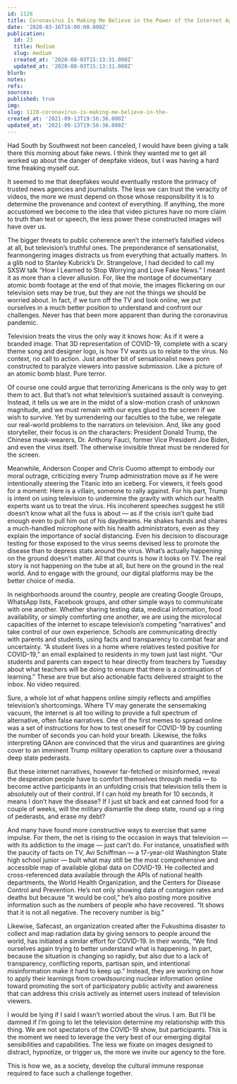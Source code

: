 ```yaml
---
id: 1128
title: Coronavirus Is Making Me Believe in the Power of the Internet Again
date: '2020-03-16T16:00:00.000Z'
publication:
  id: 23
  title: Medium
  slug: medium
  created_at: '2020-08-03T15:13:31.000Z'
  updated_at: '2020-08-03T15:13:31.000Z'
blurb: 
notes: 
refs: 
sources: 
published: true
img: 
slug: 1128-coronavirus-is-making-me-believe-in-the-
created_at: '2021-09-13T19:56:36.000Z'
updated_at: '2021-09-13T19:56:36.000Z'
---
```

Had South by Southwest not been canceled, I would have been giving a talk there this morning about fake news. I think they wanted me to get all worked up about the danger of deepfake videos, but I was having a hard time freaking myself out.

It seemed to me that deepfakes would eventually restore the primacy of trusted news agencies and journalists. The less we can trust the veracity of videos, the more we must depend on those whose responsibility it is to determine the provenance and context of everything. If anything, the more accustomed we become to the idea that video pictures have no more claim to truth than text or speech, the less power these constructed images will have over us.

The bigger threats to public coherence aren’t the internet’s falsified videos at all, but television’s truthful ones. The preponderance of sensationalist, fearmongering images distracts us from everything that actually matters. In a glib nod to Stanley Kubrick’s Dr. Strangelove, I had decided to call my SXSW talk “How I Learned to Stop Worrying and Love Fake News.” I meant it as more than a clever allusion. For, like the montage of documentary atomic bomb footage at the end of that movie, the images flickering on our television sets may be true, but they are not the things we should be worried about. In fact, if we turn off the TV and look online, we put ourselves in a much better position to understand and confront our challenges. Never has that been more apparent than during the coronavirus pandemic.

Television treats the virus the only way it knows how: As if it were a branded image. That 3D representation of COVID-19, complete with a scary theme song and designer logo, is how TV wants us to relate to the virus. No context, no call to action. Just another bit of sensationalist news porn constructed to paralyze viewers into passive submission. Like a picture of an atomic bomb blast. Pure terror.

Of course one could argue that terrorizing Americans is the only way to get them to act. But that’s not what television’s sustained assault is conveying. Instead, it tells us we are in the midst of a slow-motion crash of unknown magnitude, and we must remain with our eyes glued to the screen if we wish to survive. Yet by surrendering our faculties to the tube, we relegate our real-world problems to the narrators on television. And, like any good storyteller, their focus is on the characters: President Donald Trump, the Chinese mask-wearers, Dr. Anthony Fauci, former Vice President Joe Biden, and even the virus itself. The otherwise invisible threat must be rendered for the screen.

Meanwhile, Anderson Cooper and Chris Cuomo attempt to embody our moral outrage, criticizing every Trump administration move as if he were intentionally steering the Titanic into an iceberg. For viewers, it feels good for a moment: Here is a villain, someone to rally against.
For his part, Trump is intent on using television to undermine the gravity with which our health experts want us to treat the virus. His incoherent speeches suggest he still doesn’t know what all the fuss is about — as if the crisis isn’t quite bad enough even to pull him out of his daydreams. He shakes hands and shares a much-handled microphone with his health administrators, even as they explain the importance of social distancing. Even his decision to discourage testing for those exposed to the virus seems devised less to promote the disease than to depress stats around the virus. What’s actually happening on the ground doesn’t matter. All that counts is how it looks on TV.
The real story is not happening on the tube at all, but here on the ground in the real world. And to engage with the ground, our digital platforms may be the better choice of media.

In neighborhoods around the country, people are creating Google Groups, WhatsApp lists, Facebook groups, and other simple ways to communicate with one another. Whether sharing testing data, medical information, food availability, or simply comforting one another, we are using the microlocal capacities of the internet to escape television’s competing “narratives” and take control of our own experience. Schools are communicating directly with parents and students, using facts and transparency to combat fear and uncertainty. “A student lives in a home where relatives tested positive for COVID-19,” an email explained to residents in my town just last night. “Our students and parents can expect to hear directly from teachers by Tuesday about what teachers will be doing to ensure that there is a continuation of learning.” These are true but also actionable facts delivered straight to the inbox. No video required.

Sure, a whole lot of what happens online simply reflects and amplifies television’s shortcomings. Where TV may generate the sensemaking vacuum, the internet is all too willing to provide a full spectrum of alternative, often false narratives.
One of the first memes to spread online was a set of instructions for how to test oneself for COVID-19 by counting the number of seconds you can hold your breath. Likewise, the folks interpreting QAnon are convinced that the virus and quarantines are giving cover to an imminent Trump military operation to capture over a thousand deep state pederasts.

But these internet narratives, however far-fetched or misinformed, reveal the desperation people have to comfort themselves through media — to become active participants in an unfolding crisis that television tells them is absolutely out of their control. If I can hold my breath for 10 seconds, it means I don’t have the disease? If I just sit back and eat canned food for a couple of weeks, will the military dismantle the deep state, round up a ring of pederasts, and erase my debt?

And many have found more constructive ways to exercise that same impulse. For them, the net is rising to the occasion in ways that television — with its addiction to the image — just can’t do. For instance, unsatisfied with the paucity of facts on TV, Avi Schiffman — a 17-year-old Washington State high school junior — built what may still be the most comprehensive and accessible map of available global data on COVID-19. He collected and cross-referenced data available through the APIs of national health departments, the World Health Organization, and the Centers for Disease Control and Prevention. He’s not only showing data of contagion rates and deaths but because “it would be cool,” he’s also posting more positive information such as the numbers of people who have recovered. “It shows that it is not all negative. The recovery number is big.”

Likewise, Safecast, an organization created after the Fukushima disaster to collect and map radiation data by giving sensors to people around the world, has initiated a similar effort for COVID-19. In their words, “We find ourselves again trying to better understand what is happening. In part, because the situation is changing so rapidly, but also due to a lack of transparency, conflicting reports, partisan spin, and intentional misinformation make it hard to keep up.” Instead, they are working on how to apply their learnings from crowdsourcing nuclear information online toward promoting the sort of participatory public activity and awareness that can address this crisis actively as internet users instead of television viewers.

I would be lying if I said I wasn’t worried about the virus. I am. But I’ll be damned if I’m going to let the television determine my relationship with this thing. We are not spectators of the COVID-19 show, but participants. This is the moment we need to leverage the very best of our emerging digital sensibilities and capabilities. The less we fixate on images designed to distract, hypnotize, or trigger us, the more we invite our agency to the fore.

This is how we, as a society, develop the cultural immune response required to face such a challenge together.
